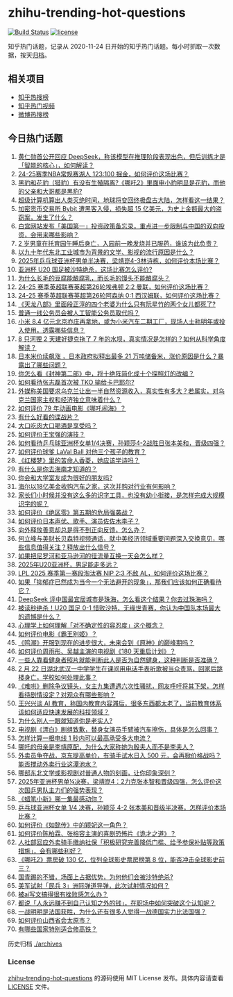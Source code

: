 # zhihu-trending-hot-questions

[![Build Status](https://github.com/justjavac/zhihu-trending-hot-questions/workflows/ci/badge.svg?branch=master)](https://github.com/justjavac/zhihu-trending-hot-questions/actions)
[![license](https://img.shields.io/github/license/justjavac/zhihu-trending-hot-questions)](https://github.com/justjavac/zhihu-trending-hot-questions/blob/master/LICENSE)

知乎热门话题，记录从 2020-11-24
日开始的知乎热门话题。每小时抓取一次数据，按天[归档](./archives)。

## 相关项目

- [知乎热搜榜](https://github.com/justjavac/zhihu-trending-top-search)
- [知乎热门视频](https://github.com/justjavac/zhihu-trending-hot-video)
- [微博热搜榜](https://github.com/justjavac/weibo-trending-hot-search)

## 今日热门话题

<!-- BEGIN -->
<!-- 最后更新时间 Sun Feb 23 2025 14:24:40 GMT+0800 (China Standard Time) -->

1. [黄仁勋首公开回应 DeepSeek，称该模型在推理阶段表现出色，但后训练才是「智能的核心」，如何解读？](https://www.zhihu.com/question/12997012517)
1. [24-25赛季NBA常规赛湖人 123:100 掘金，如何评价这场比赛？](https://www.zhihu.com/question/13086012052)
1. [黑豹和花豹（猎豹）有没有生殖隔离?《哪吒2》里面申小豹明显是花豹，而他的父亲和大哥都是黑豹?](https://www.zhihu.com/question/11648210584)
1. [超级计算机算出人类灭绝时间，地球将变回终极盘古大陆，怎样看这一结果？](https://www.zhihu.com/question/13050981317)
1. [加密货币交易所 Bybit 遭黑客入侵，损失超 15 亿美元，为史上金额最大的盗窃案，发生了什么？](https://www.zhihu.com/question/13005067638)
1. [白宫网站发布「美国第一」投资政策备忘录，重点进一步限制与中国的双向投资，会带来哪些影响？](https://www.zhihu.com/question/13052241566)
1. [2 岁男童在托育园午睡后身亡，入园前一晚发烧并已服药，谁该为此负责？](https://www.zhihu.com/question/13011695581)
1. [以九十年代东北工业城市为背景的文学、影视的流行原因是什么？](https://www.zhihu.com/question/12690913236)
1. [2025年乒乓球亚洲杯男单半决赛，梁靖崑4-3林诗栋，如何评价本场比赛？](https://www.zhihu.com/question/13102027755)
1. [亚洲杯 U20 国足被沙特绝杀，这场比赛怎么评价?](https://www.zhihu.com/question/13033307991)
1. [为什么长毛的豆腐能酿腐乳，而长毛的馒头不能酿腐头？](https://www.zhihu.com/question/12343788251)
1. [24-25 赛季英超联赛英超第26轮埃弗顿 2:2 曼联，如何评价这场比赛？](https://www.zhihu.com/question/13044325430)
1. [24-25 赛季英超联赛英超第26轮阿森纳 0:1 西汉姆联，如何评价这场比赛？](https://www.zhihu.com/question/13057236213)
1. [《天龙八部》里面段正淳的四个老婆为什么只有阮星竹的两个女儿都死了?](https://www.zhihu.com/question/416352868)
1. [普通一线公务员会被人工智能公务员取代吗？](https://www.zhihu.com/question/662644245)
1. [小米 8.4 亿元北京亦庄再拿地，或为小米汽车二期工厂，现场人士称明年或投入使用，透露哪些信息？](https://www.zhihu.com/question/662715321)
1. [8 只河狸 2 天建好捷克拖了 7 年的水坝，真实情况是怎样的？如何从科学角度解读？](https://www.zhihu.com/question/12159319795)
1. [日本米价续飙涨 ，日本政府拟释出最多 21 万吨储备米，涨价原因是什么？暴露出了哪些问题？](https://www.zhihu.com/question/12137622208)
1. [你怎么看《封神第二部》中，将十绝阵简化成十个探照灯的改编？](https://www.zhihu.com/question/11235068057)
1. [如何看待张志磊首次被 TKO 输给卡巴耶尔?](https://www.zhihu.com/question/13068334878)
1. [外媒称美国要求乌克兰让出一半自然资源收入，真实性有多大？若属实，对乌克兰国家主权和经济独立意味着什么？](https://www.zhihu.com/question/13083797258)
1. [如何评价 79 年动画电影《哪吒闹海》？](https://www.zhihu.com/question/49177351)
1. [有什么好看的谍战片？](https://www.zhihu.com/question/464732504)
1. [大口吃肉大口喝酒是享受吗？](https://www.zhihu.com/question/36732398)
1. [如何评价王宝强的演技？](https://www.zhihu.com/question/21585670)
1. [如何看待乒乓球亚洲杯女单1/4决赛，孙颖莎4-2战胜日张本美和，晋级四强？](https://www.zhihu.com/question/13042705692)
1. [如何评价球爹 LaVal Ball 对他三个孩子的教育？](https://www.zhihu.com/question/61898579)
1. [《红楼梦》里的苦命人香菱，她应该学诗吗？](https://www.zhihu.com/question/11882913274)
1. [有什么是你去海南才知道的？](https://www.zhihu.com/question/605851275)
1. [你会和大学室友成为很好的朋友吗?](https://www.zhihu.com/question/658586692)
1. [海尔以18亿美金收购汽车之家，这次并购对行业有何影响？](https://www.zhihu.com/question/12848595770)
1. [家长们小时候并没有这么多的识字工具，也没有幼小衔接，是怎样完成大规模识字的呢？](https://www.zhihu.com/question/12520995595)
1. [如何评价《绝区零》第五期的危局强袭战？](https://www.zhihu.com/question/12944334209)
1. [如何评价日本声优、歌手、演员佐佐木李子？](https://www.zhihu.com/question/668148035)
1. [向外释放善意却总是得不到正向反馈，怎么办？](https://www.zhihu.com/question/667568051)
1. [何立峰与美财长贝森特视频通话，就中美经济领域重要问题深入交换意见，哪些信息值得关注？释放出什么信号？](https://www.zhihu.com/question/12954531822)
1. [如果把尼罗河和亚马逊河的径流量互换一天会怎么样？](https://www.zhihu.com/question/11714015317)
1. [2025年U20亚洲杯，男足能走多远？](https://www.zhihu.com/question/12781569934)
1. [LPL 2025 赛季第一赛段淘汰赛 NIP 2:3 不敌 AL，如何评价这场比赛？](https://www.zhihu.com/question/13032118654)
1. [如果「抑郁症已然成为当今一个无法避开的现象」，那我们应该如何正确看待它？](https://www.zhihu.com/question/12811965057)
1. [DeepSeek 评中国最宜居城市是珠海，怎么看这个结果？你去过珠海吗？](https://www.zhihu.com/question/12935297227)
1. [被读秒绝杀！U20 国足 0-1 惜败沙特，无缘世青赛，你认为中国队本场最大的遗憾是什么？](https://www.zhihu.com/question/13021501570)
1. [心理学上如何理解「对不确定性的容忍度」这个概念？](https://www.zhihu.com/question/9184951865)
1. [如何评价电影《霸王别姬》？](https://www.zhihu.com/question/24751274)
1. [《鸣潮》开服到现在的进步很大，未来会到《原神》的巅峰期吗？](https://www.zhihu.com/question/12836079724)
1. [如何评价周雨彤、吴越主演的电视剧《180 天重启计划》？](https://www.zhihu.com/question/12520278513)
1. [一些人靠看健身者照片就能判断此人是否为自然健身，这种判断是否准确？](https://www.zhihu.com/question/11922789515)
1. [2 月 22 日湖北武汉一中学学生在课间用电话手表听歌被当众责骂，回家后跳楼身亡，学校如何处理此事？](https://www.zhihu.com/question/13037446119)
1. [《难哄》删除争议镜头，女主九集遭遇六次性骚扰，网友呼吁将其下架，怎样看待剧情设定？对观众有哪些影响？](https://www.zhihu.com/question/12933772130)
1. [王兴兴谈 AI 教育，称国内教育内容滞后，很多东西都太老了，当前教育体系该如何适应快速发展的科技领域？](https://www.zhihu.com/question/12996096707)
1. [为什么别人一眼就知道你是老实人?](https://www.zhihu.com/question/644979426)
1. [电视剧《漂白》剧组致歉，替身女演员手臂被汽车擦伤，具体是怎么回事？](https://www.zhihu.com/question/13021949082)
1. [怎样计算一根电线 1 秒内可以最高承受多大电流？](https://www.zhihu.com/question/393479698)
1. [哪吒的母亲是李靖原配，为什么大家称她为殷夫人而不是李夫人？](https://www.zhihu.com/question/351874821)
1. [外卖员争夺战，京东提高单价，有骑手试水日入 500 元，会再掀价格战吗？能否搅动外卖行业这潭池水？](https://www.zhihu.com/question/12986130149)
1. [哪部东北文学或影视剧对普通人物的刻画，让你印象深刻？](https://www.zhihu.com/question/12703842198)
1. [2025年亚洲杯男单¼决赛，梁靖崑4：2力克张本智和晋级四强，怎么评价这次国乒男队主力们的强势表现？](https://www.zhihu.com/question/13049032099)
1. [《蜡笔小新》哪一集最感动你？](https://www.zhihu.com/question/38849039)
1. [乒乓球亚洲杯女单 1/4 决赛，孙颖莎 4-2 张本美和晋级半决赛，怎样评价本场比赛？](https://www.zhihu.com/question/13042446473)
1. [如何评价《如懿传》中的颖妃这一角色？](https://www.zhihu.com/question/3490662273)
1. [如何评价陈柏霖、张榕容主演的喜剧恐怖片《诡才之道》？](https://www.zhihu.com/question/12712333885)
1. [人社部回应外卖骑手缴纳社保「积极研究完善降低门槛、给予参保补贴等政策措施」，会有哪些利好？](https://www.zhihu.com/question/13023981724)
1. [《哪吒2》票房破 130 亿，位列全球影史票房榜第 8 位，能否冲击全球影史前三？](https://www.zhihu.com/question/12966983763)
1. [国青踢的不错，场面上占据优势，为何他们会被沙特绝杀?](https://www.zhihu.com/question/13033728963)
1. [美军试射「民兵 3」洲际弹道导弹，此次试射情况如何？](https://www.zhihu.com/question/12753809144)
1. [被ai写文搞得很有挫败感怎么办？](https://www.zhihu.com/question/10741384605)
1. [都说「人永远赚不到自己认知之外的钱」，在职场中如何突破这个认知呢？](https://www.zhihu.com/question/12918451098)
1. [一战明明是法国获胜，为什么还有很多人觉得一战德国实力比法国强？](https://www.zhihu.com/question/403332554)
1. [如何评价山西省会太原市？](https://www.zhihu.com/question/278541930)
1. [有哪些国家特别适合修高铁？](https://www.zhihu.com/question/579207970)

<!-- END -->

历史归档 [./archives](./archives)

### License

[zhihu-trending-hot-questions](https://github.com/justjavac/zhihu-trending-hot-questions)
的源码使用 MIT License 发布。具体内容请查看 [LICENSE](./LICENSE) 文件。
